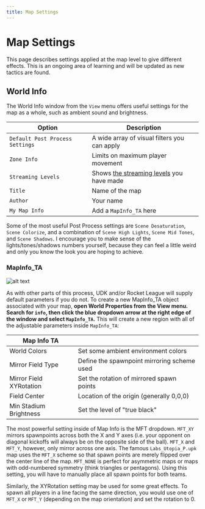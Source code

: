 ```yaml
---
title: Map Settings
---
```

# Map Settings

This page describes settings applied at the map level to give different effects. This is an ongoing area of learning and will be updated as new tactics are found.

## World Info

The World Info window from the `View` menu offers useful settings for the map as a whole, such as ambient sound and brightness. 

| Option                          | Description                                  |
| ------------------------------- | -------------------------------------------- |
| `Default Post Process Settings` | A wide array of visual filters you can apply |
| `Zone Info`                     | Limits on maximum player movement            |
| `Streaming Levels`              | Shows [the streaming levels]() you have made |
| `Title`                         | Name of the map                              |
| `Author`                        | Your name                                    |
| `My Map Info`                   | Add a `MapInfo_TA` here                      |

Some of the most useful Post Process settings are `Scene Desaturation`, `Scene Colorize`, and a combination of `Scene High Lights`, `Scene Mid Tones`, and `Scene Shadows`. I encourage you to make sense of the lights/tones/shadows numbers yourself, because they can feel a little weird and only you know the look you are hoping to achieve.

### MapInfo_TA

![alt text](../../.vuepress/public/images/newmapinfo.png "Very informative, much TA")

As with other parts of this process, UDK and/or Rocket League will supply default parameters if you do not. To create a new MapInfo_TA object associated with your map, **open World Properties from the View menu. Search for `info`, then click the blue dropdown arrow at the right edge of the window and select `MapInfo_TA`.** This will create a new region with all of the adjustable parameters inside `MapInfo_TA`:

| Map Info TA             |                                             |
| ----------------------- | ------------------------------------------- |
| World Colors            | Set some ambient environment colors         |
| Mirror Field Type       | Define the spawnpoint mirroring scheme used |
| Mirror Field XYRotation | Set the rotation of mirrored spawn points   |
| Field Center            | Location of the origin (generally 0,0,0)    |
| Min Stadium Brightness  | Set the level of "true black"               |

The most powerful setting inside of Map Info is the MFT dropdown. `MFT_XY` mirrors spawnpoints across both the X and Y axes (i.e. your opponent on diagonal kickoffs will always be on the opposite side of the ball). `MFT_X` and `MFT_Y`, however, only mirror across one axis. The famous `Labs_Utopia_P.upk` map uses the `MFT_X` scheme so that spawn points are merely flipped over the center line of the map. `MFT_NONE` is perfect for asymmetric maps or maps with odd-numbered symmetry (think triangles or pentagons). Using this setting, you will have to manually place all spawn points for both teams.

Similarly, the XYRotation setting may be used for some great effects. To spawn all players in a line facing the same direction, you would use one of `MFT_X` or `MFT_Y` (depending on the map orientation) and set the rotation to 0.
